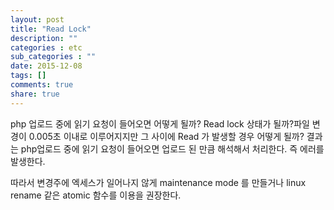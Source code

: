 ```yaml
---
layout: post
title: "Read Lock"
description: ""
categories : etc
sub_categories : ""
date: 2015-12-08
tags: []
comments: true
share: true
---
```


php 업로드 중에 읽기 요청이 들어오면 어떻게 될까? Read lock 상태가 될까?파일 변경이 0.005초 이내로 이루어지지만 그 사이에
Read 가 발생할 경우 어떻게 될까? 결과는 php업로드 중에 읽기 요청이 들어오면 업로드 된 만큼 해석해서 처리한다. 즉 에러를
발생한다.

따라서 변경주에 엑세스가 일어나지 않게 maintenance mode 를 만들거나 linux rename 같은 atomic 함수를 이용을
권장한다.

